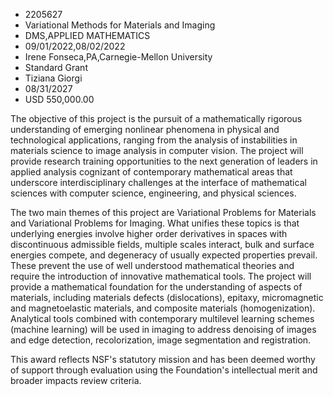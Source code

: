 
* 2205627
* Variational Methods for Materials and Imaging
* DMS,APPLIED MATHEMATICS
* 09/01/2022,08/02/2022
* Irene Fonseca,PA,Carnegie-Mellon University
* Standard Grant
* Tiziana Giorgi
* 08/31/2027
* USD 550,000.00

The objective of this project is the pursuit of a mathematically rigorous
understanding of emerging nonlinear phenomena in physical and technological
applications, ranging from the analysis of instabilities in materials science to
image analysis in computer vision. The project will provide research training
opportunities to the next generation of leaders in applied analysis cognizant of
contemporary mathematical areas that underscore interdisciplinary challenges at
the interface of mathematical sciences with computer science, engineering, and
physical sciences.

The two main themes of this project are Variational Problems for Materials and
Variational Problems for Imaging. What unifies these topics is that underlying
energies involve higher order derivatives in spaces with discontinuous
admissible fields, multiple scales interact, bulk and surface energies compete,
and degeneracy of usually expected properties prevail. These prevent the use of
well understood mathematical theories and require the introduction of innovative
mathematical tools. The project will provide a mathematical foundation for the
understanding of aspects of materials, including materials defects
(dislocations), epitaxy, micromagnetic and magnetoelastic materials, and
composite materials (homogenization). Analytical tools combined with
contemporary multilevel learning schemes (machine learning) will be used in
imaging to address denoising of images and edge detection, recolorization, image
segmentation and registration.

This award reflects NSF's statutory mission and has been deemed worthy of
support through evaluation using the Foundation's intellectual merit and broader
impacts review criteria.
